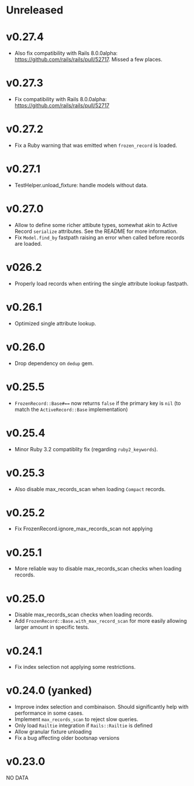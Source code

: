 # Unreleased

# v0.27.4

- Also fix compatibility with Rails 8.0.0alpha: https://github.com/rails/rails/pull/52717. Missed a few places.

# v0.27.3

- Fix compatibility with Rails 8.0.0alpha: https://github.com/rails/rails/pull/52717

# v0.27.2

- Fix a Ruby warning that was emitted when `frozen_record` is loaded.

# v0.27.1

- TestHelper.unload_fixture: handle models without data.

# v0.27.0

- Allow to define some richer attibute types, somewhat akin to Active Record `serialize` attributes. See the README for more information.
- Fix `Model.find_by` fastpath raising an error when called before records are loaded.

# v026.2

- Properly load records when entiring the single attribute lookup fastpath.

# v0.26.1

- Optimized single attribute lookup.

# v0.26.0

- Drop dependency on `dedup` gem.

# v0.25.5

- `FrozenRecord::Base#==` now returns `false` if the primary key is `nil` (to match the `ActiveRecord::Base` implementation)

# v0.25.4

- Minor Ruby 3.2 compatiblity fix (regarding `ruby2_keywords`).

# v0.25.3

- Also disable max_records_scan when loading `Compact` records.

# v0.25.2

- Fix FrozenRecord.ignore_max_records_scan not applying

# v0.25.1

- More reliable way to disable max_records_scan checks when loading records.

# v0.25.0

- Disable max_records_scan checks when loading records.
- Add `FrozenRecord::Base.with_max_record_scan` for more easily allowing larger amount in specific tests.

# v0.24.1

- Fix index selection not applying some restrictions.

# v0.24.0 (yanked)

- Improve index selection and combinaison. Should significantly help with performance in some cases.
- Implement `max_records_scan` to reject slow queries.
- Only load `Railtie` integration if `Rails::Railtie` is defined
- Allow granular fixture unloading
- Fix a bug affecting older bootsnap versions

# v0.23.0

NO DATA

